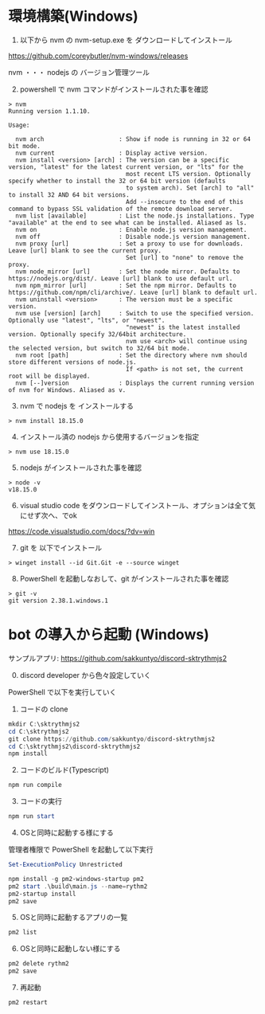 
# 環境構築(Windows)
1. 以下から nvm の nvm-setup.exe を ダウンロードしてインストール

https://github.com/coreybutler/nvm-windows/releases

nvm ・・・ nodejs の バージョン管理ツール

2. powershell で nvm コマンドがインストールされた事を確認
```
> nvm
Running version 1.1.10.

Usage:

  nvm arch                     : Show if node is running in 32 or 64 bit mode.
  nvm current                  : Display active version.
  nvm install <version> [arch] : The version can be a specific version, "latest" for the latest current version, or "lts" for the
                                 most recent LTS version. Optionally specify whether to install the 32 or 64 bit version (defaults
                                 to system arch). Set [arch] to "all" to install 32 AND 64 bit versions.
                                 Add --insecure to the end of this command to bypass SSL validation of the remote download server.
  nvm list [available]         : List the node.js installations. Type "available" at the end to see what can be installed. Aliased as ls.
  nvm on                       : Enable node.js version management.
  nvm off                      : Disable node.js version management.
  nvm proxy [url]              : Set a proxy to use for downloads. Leave [url] blank to see the current proxy.
                                 Set [url] to "none" to remove the proxy.
  nvm node_mirror [url]        : Set the node mirror. Defaults to https://nodejs.org/dist/. Leave [url] blank to use default url.
  nvm npm_mirror [url]         : Set the npm mirror. Defaults to https://github.com/npm/cli/archive/. Leave [url] blank to default url.
  nvm uninstall <version>      : The version must be a specific version.
  nvm use [version] [arch]     : Switch to use the specified version. Optionally use "latest", "lts", or "newest".
                                 "newest" is the latest installed version. Optionally specify 32/64bit architecture.
                                 nvm use <arch> will continue using the selected version, but switch to 32/64 bit mode.
  nvm root [path]              : Set the directory where nvm should store different versions of node.js.
                                 If <path> is not set, the current root will be displayed.
  nvm [--]version              : Displays the current running version of nvm for Windows. Aliased as v.
```

3. nvm で nodejs を インストールする
```
> nvm install 18.15.0
```

4. インストール済の nodejs から使用するバージョンを指定
```
> nvm use 18.15.0
```

5. nodejs がインストールされた事を確認
```
> node -v
v18.15.0
```

6. visual studio code をダウンロードしてインストール、オプションは全て気にせず次へ、でok

https://code.visualstudio.com/docs/?dv=win

7. git を 以下でインストール
```
> winget install --id Git.Git -e --source winget
```

8. PowerShell を起動しなおして、git がインストールされた事を確認
```
> git -v
git version 2.38.1.windows.1
```

# bot の導入から起動 (Windows)

サンプルアプリ: https://github.com/sakkuntyo/discord-sktrythmjs2

0. discord developer から色々設定していく



PowerShell で以下を実行していく

1. コードの clone

```PowerShell
mkdir C:\sktrythmjs2
cd C:\sktrythmjs2
git clone https://github.com/sakkuntyo/discord-sktrythmjs2
cd C:\sktrythmjs2\discord-sktrythmjs2
npm install
```

2. コードのビルド(Typescript)

```PowerShell
npm run compile
```

3. コードの実行

```PowerShell
npm run start
```

4. OSと同時に起動する様にする

管理者権限で PowerShell を起動して以下実行

```PowerShell
Set-ExecutionPolicy Unrestricted
```

```PowerShell
npm install -g pm2-windows-startup pm2
pm2 start .\build\main.js --name=rythm2
pm2-startup install
pm2 save
```

5. OSと同時に起動するアプリの一覧

```PowerShell
pm2 list
```

6. OSと同時に起動しない様にする

```PowerShell
pm2 delete rythm2
pm2 save
```

7. 再起動

```PowerShell
pm2 restart
```
